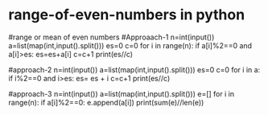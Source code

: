 # range-of-even-numbers in python
#range or mean of even numbers
#Approaach-1
n=int(input())
a=list(map(int,input().split()))
es=0
c=0
for i in range(n):
  if a[i]%2==0 and a[i]>es:
    es=es+a[i]
    c=c+1
print(es//c)

#approach-2
n=int(input())
a=list(map(int,input().split()))
es=0
c=0
for i in a:
  if i%2==0 and i>es:
    es= es + i
    c=c+1
print(es//c)

#approach-3
n=int(input())
a=list(map(int,input().split()))
e=[]
for i in range(n):
  if a[i]%2==0:
    e.append(a[i])
print(sum(e)//len(e))
